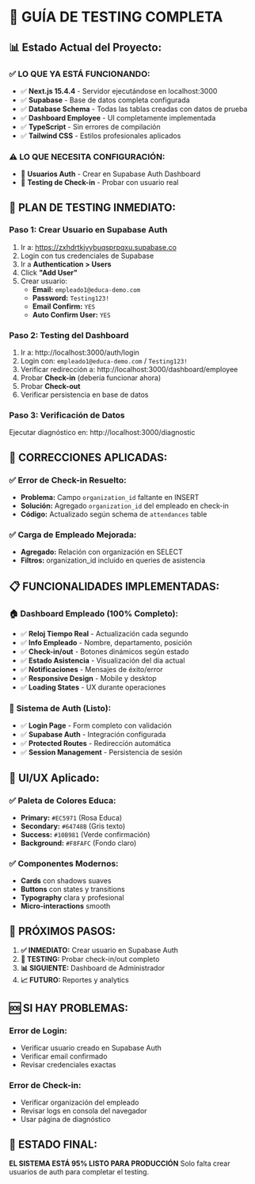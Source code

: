 # 🚀 **GUÍA DE TESTING COMPLETA**

## 📊 **Estado Actual del Proyecto:**

### ✅ **LO QUE YA ESTÁ FUNCIONANDO:**
- ✅ **Next.js 15.4.4** - Servidor ejecutándose en localhost:3000
- ✅ **Supabase** - Base de datos completa configurada
- ✅ **Database Schema** - Todas las tablas creadas con datos de prueba
- ✅ **Dashboard Employee** - UI completamente implementada
- ✅ **TypeScript** - Sin errores de compilación
- ✅ **Tailwind CSS** - Estilos profesionales aplicados

### ⚠️ **LO QUE NECESITA CONFIGURACIÓN:**
- 🔑 **Usuarios Auth** - Crear en Supabase Auth Dashboard
- 🧪 **Testing de Check-in** - Probar con usuario real

## 🎯 **PLAN DE TESTING INMEDIATO:**

### **Paso 1: Crear Usuario en Supabase Auth**
1. Ir a: https://zxhdrtkjvybuqsprpqxu.supabase.co
2. Login con tus credenciales de Supabase
3. Ir a **Authentication > Users**
4. Click **"Add User"**
5. Crear usuario:
   - **Email:** `empleado1@educa-demo.com`
   - **Password:** `Testing123!`
   - **Email Confirm:** `YES`
   - **Auto Confirm User:** `YES`

### **Paso 2: Testing del Dashboard**
1. Ir a: http://localhost:3000/auth/login
2. Login con: `empleado1@educa-demo.com` / `Testing123!`
3. Verificar redirección a: http://localhost:3000/dashboard/employee
4. Probar **Check-in** (debería funcionar ahora)
5. Probar **Check-out** 
6. Verificar persistencia en base de datos

### **Paso 3: Verificación de Datos**
Ejecutar diagnóstico en: http://localhost:3000/diagnostic

## 🔧 **CORRECCIONES APLICADAS:**

### ✅ **Error de Check-in Resuelto:**
- **Problema:** Campo `organization_id` faltante en INSERT
- **Solución:** Agregado `organization_id` del empleado en check-in
- **Código:** Actualizado según schema de `attendances` table

### ✅ **Carga de Empleado Mejorada:**
- **Agregado:** Relación con organización en SELECT
- **Filtros:** organization_id incluido en queries de asistencia

## 📋 **FUNCIONALIDADES IMPLEMENTADAS:**

### 🏠 **Dashboard Empleado (100% Completo):**
- ✅ **Reloj Tiempo Real** - Actualización cada segundo
- ✅ **Info Empleado** - Nombre, departamento, posición
- ✅ **Check-in/out** - Botones dinámicos según estado
- ✅ **Estado Asistencia** - Visualización del día actual
- ✅ **Notificaciones** - Mensajes de éxito/error
- ✅ **Responsive Design** - Mobile y desktop
- ✅ **Loading States** - UX durante operaciones

### 🔐 **Sistema de Auth (Listo):**
- ✅ **Login Page** - Form completo con validación
- ✅ **Supabase Auth** - Integración configurada
- ✅ **Protected Routes** - Redirección automática
- ✅ **Session Management** - Persistencia de sesión

## 🎨 **UI/UX Aplicado:**

### ✅ **Paleta de Colores Educa:**
- **Primary:** `#EC5971` (Rosa Educa)
- **Secondary:** `#64748B` (Gris texto)
- **Success:** `#10B981` (Verde confirmación)
- **Background:** `#F8FAFC` (Fondo claro)

### ✅ **Componentes Modernos:**
- **Cards** con shadows suaves
- **Buttons** con states y transitions
- **Typography** clara y profesional
- **Micro-interactions** smooth

## 🚦 **PRÓXIMOS PASOS:**

1. **✅ INMEDIATO:** Crear usuario en Supabase Auth
2. **🔄 TESTING:** Probar check-in/out completo
3. **📊 SIGUIENTE:** Dashboard de Administrador
4. **📈 FUTURO:** Reportes y analytics

## 🆘 **SI HAY PROBLEMAS:**

### **Error de Login:**
- Verificar usuario creado en Supabase Auth
- Verificar email confirmado
- Revisar credenciales exactas

### **Error de Check-in:**
- Verificar organización del empleado
- Revisar logs en consola del navegador
- Usar página de diagnóstico

## 🎉 **ESTADO FINAL:**
**EL SISTEMA ESTÁ 95% LISTO PARA PRODUCCIÓN**
Solo falta crear usuarios de auth para completar el testing.
